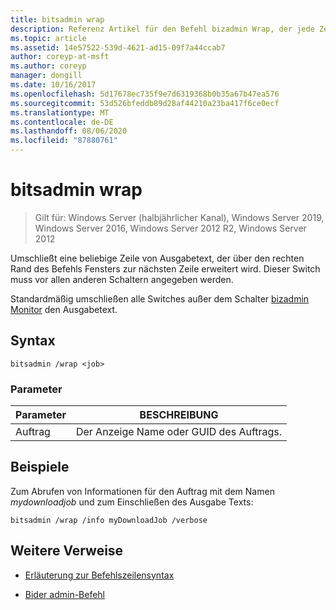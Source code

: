 ```yaml
---
title: bitsadmin wrap
description: Referenz Artikel für den Befehl bizadmin Wrap, der jede Zeile von Ausgabetext umschließt, die über den rechten Rand des Befehls Fensters zur nächsten Zeile hinausgeht.
ms.topic: article
ms.assetid: 14e57522-539d-4621-ad15-09f7a44ccab7
author: coreyp-at-msft
ms.author: coreyp
manager: dongill
ms.date: 10/16/2017
ms.openlocfilehash: 5d17678ec735f9e7d6319368b0b35a67b47ea576
ms.sourcegitcommit: 53d526bfeddb89d28af44210a23ba417f6ce0ecf
ms.translationtype: MT
ms.contentlocale: de-DE
ms.lasthandoff: 08/06/2020
ms.locfileid: "87880761"
---
```

# <a name="bitsadmin-wrap"></a>bitsadmin wrap

> Gilt für: Windows Server (halbjährlicher Kanal), Windows Server 2019, Windows Server 2016, Windows Server 2012 R2, Windows Server 2012

Umschließt eine beliebige Zeile von Ausgabetext, der über den rechten Rand des Befehls Fensters zur nächsten Zeile erweitert wird. Dieser Switch muss vor allen anderen Schaltern angegeben werden.

Standardmäßig umschließen alle Switches außer dem Schalter [bizadmin Monitor](bitsadmin-monitor.md) den Ausgabetext.

## <a name="syntax"></a>Syntax

```
bitsadmin /wrap <job>
```

### <a name="parameters"></a>Parameter

| Parameter | BESCHREIBUNG |
| --------- | ---------- |
| Auftrag | Der Anzeige Name oder GUID des Auftrags. |

## <a name="examples"></a>Beispiele

Zum Abrufen von Informationen für den Auftrag mit dem Namen *mydownloadjob* und zum Einschließen des Ausgabe Texts:

```
bitsadmin /wrap /info myDownloadJob /verbose
```

## <a name="additional-references"></a>Weitere Verweise

- [Erläuterung zur Befehlszeilensyntax](command-line-syntax-key.md)

- [Bider admin-Befehl](bitsadmin.md)
